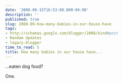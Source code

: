 ```yaml
---
date: '2008-09-15T16:53:00.000-04:00'
description: ''
published: true
slug: 2008-09-how-many-babies-in-our-house-have
tags:
- http://schemas.google.com/blogger/2008/kind#post
- Random Updates
- legacy-blogger
time_to_read: 5
title: How many babies in our house have...
---
```


...eaten dog food?

One.